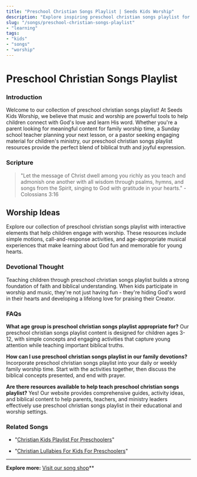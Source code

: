 ```yaml
---
title: "Preschool Christian Songs Playlist | Seeds Kids Worship"
description: "Explore inspiring preschool christian songs playlist for children's worship and faith development. Biblical music resources for families and ministry."
slug: "/songs/preschool-christian-songs-playlist"
- "learning"
tags:
- "kids"
- "songs"
- "worship"
---
```


# Preschool Christian Songs Playlist

### Introduction

Welcome to our collection of preschool christian songs playlist! At Seeds Kids Worship, we believe that music and worship are powerful tools to help children connect with God's love and learn His word. Whether you're a parent looking for meaningful content for family worship time, a Sunday school teacher planning your next lesson, or a pastor seeking engaging material for children's ministry, our preschool christian songs playlist resources provide the perfect blend of biblical truth and joyful expression.

### Scripture

> "Let the message of Christ dwell among you richly as you teach and admonish one another with all wisdom through psalms, hymns, and songs from the Spirit, singing to God with gratitude in your hearts." - Colossians 3:16

## Worship Ideas

Explore our collection of preschool christian songs playlist with interactive elements that help children engage with worship. These resources include simple motions, call-and-response activities, and age-appropriate musical experiences that make learning about God fun and memorable for young hearts.

### Devotional Thought

Teaching children through preschool christian songs playlist builds a strong foundation of faith and biblical understanding. When kids participate in worship and music, they're not just having fun - they're hiding God's word in their hearts and developing a lifelong love for praising their Creator.

### FAQs

**What age group is preschool christian songs playlist appropriate for?**
Our preschool christian songs playlist content is designed for children ages 3-12, with simple concepts and engaging activities that capture young attention while teaching important biblical truths.

**How can I use preschool christian songs playlist in our family devotions?**
Incorporate preschool christian songs playlist into your daily or weekly family worship time. Start with the activities together, then discuss the biblical concepts presented, and end with prayer.

**Are there resources available to help teach preschool christian songs playlist?**
Yes! Our website provides comprehensive guides, activity ideas, and biblical content to help parents, teachers, and ministry leaders effectively use preschool christian songs playlist in their educational and worship settings.

### Related Songs

- "[Christian Kids Playlist For Preschoolers](/songs/christian-kids-playlist-for-preschoolers/)"

- "[Christian Lullabies For Kids For Preschoolers](/songs/christian-lullabies-for-kids-for-preschoolers/)"

---

**Explore more:** [Visit our song shop](https://seedskidsworship.com/shop)**

<!-- Schema Markup -->
<script type="application/ld+json">
{
  "@context": "https://schema.org",
  "@type": "MusicRecording",
  "name": "Preschool Christian Songs Playlist",
  "byArtist": {
    "@type": "MusicGroup",
    "name": "Seeds Kids Worship"
  },
  "isFamilyFriendly": true,
  "url": "https://seedskidsworship.com/songs/preschool-christian-songs-playlist/"
}
</script>